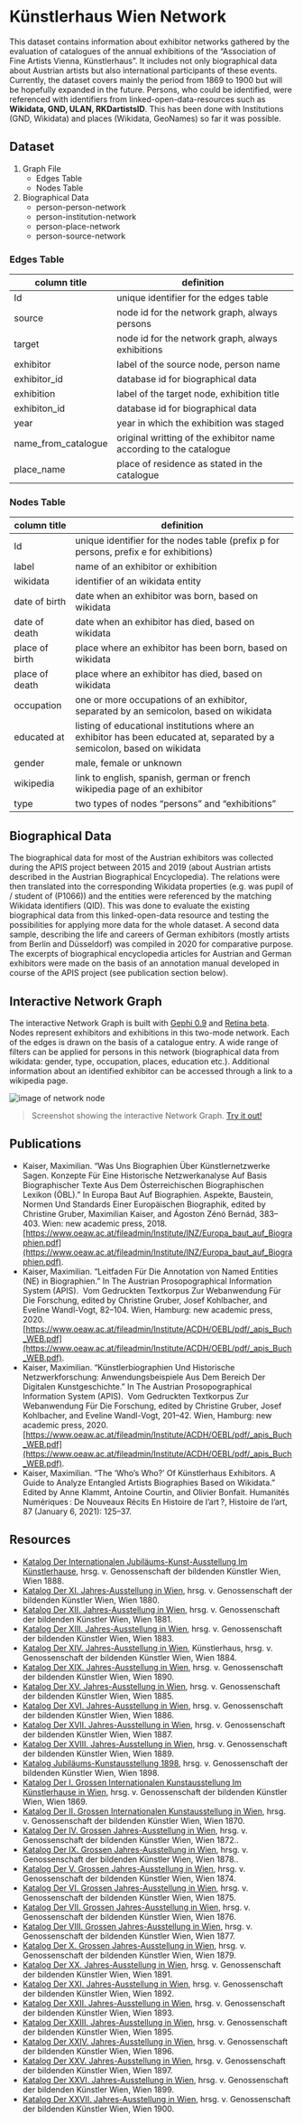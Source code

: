 # Künstlerhaus Wien Network
This dataset contains information about exhibitor networks gathered by the evaluation of catalogues of the annual exhibitions of the “Association of Fine Artists Vienna, Künstlerhaus”. It includes not only biographical data about Austrian artists but also international participants of these events. Currently, the dataset covers mainly the period from 1869 to 1900 but will be hopefully expanded in the future. Persons, who could be identified, were referenced with identifiers from linked-open-data-resources such as **Wikidata, GND, ULAN, RKDartistsID**. This has been done with Institutions (GND, Wikidata) and places (Wikidata, GeoNames) so far it was possible.

## Dataset
1. Graph File
   - Edges Table
   - Nodes Table
2. Biographical Data
   - person-person-network
   - person-institution-network
   - person-place-network
   - person-source-network

### Edges Table
| column title | definition |
|--------------|------------|
| Id | unique identifier for the edges table |
| source | node id for the network graph, always persons |
| target | node id for the network graph, always exhibitions |
| exhibitor | label of the source node, person name |
| exhibitor_id | database id for biographical data |
| exhibition | label of the target node, exhibition title |
| exhibiton_id | database id for biographical data |
| year | year in which the exhibition was staged |
| name_from_catalogue | original writting of the exhibitor name according to the catalogue |
| place_name | place of residence as stated in the catalogue |

### Nodes Table

| column title | definition |
|--------------|------------|
| Id | unique identifier for the nodes table (prefix p for persons, prefix e for exhibitions)|
| label | name of an exhibitor or exhibition |
| wikidata | identifier of an wikidata entity |
| date of birth| date when an exhibitor was born, based on wikidata |
| date of death | date when an exhibitor has died, based on wikidata |
| place of birth | place where an exhibitor has been born, based on wikidata |
| place of death | place where an exhibitor has died, based on wikidata |
| occupation | one or more occupations of an exhibitor, separated by an semicolon, based on wikidata |
| educated at | listing of educational institutions where an exhibitor has been educated at, separated by a semicolon, based on wikidata |
| gender | male, female or unknown |
| wikipedia | link to english, spanish, german or french wikipedia page of an exhibitor |
| type | two types of nodes “persons” and “exhibitions” |

## Biographical Data

The biographical data for most of the Austrian exhibitors was collected during the APIS project between 2015 and 2019 (about Austrian artists described in the Austrian Biographical Encyclopedia). The relations were then translated into the corresponding Wikidata properties (e.g. was pupil of / student of (P1066)) and the entities were referenced by the matching Wikidata identifiers (QID). This was done to evaluate the existing biographical data from this linked-open-data resource and testing the possibilities for applying more data for the whole dataset. A second data sample, describing the life and careers of German exhibitors (mostly artists from Berlin and Düsseldorf) was compiled in 2020 for comparative purpose. The excerpts of biographical encyclopedia articles for Austrian and German exhibitors were made on the basis of an annotation manual developed in course of the APIS project (see publication section below).

## Interactive Network Graph
The interactive Network Graph is built with [Gephi 0.9](https://gephi.org/) and [Retina beta](https://ouestware.gitlab.io/retina/beta/#/). Nodes represent exhibitors and exhibitions in this two-mode network. Each of the edges is drawn on the basis of a catalogue entry. A wide range of filters can be applied for persons in this network (biographical data from wikidata: gender, type, occupation, places, education etc.). Additional information about an identified exhibitor can be accessed through a link to a wikipedia page.

![image of network node](https://github.com/m-kaiser/Kuenstlerhaus-Wien-Network/blob/ea88a274049c99b50ecb702349ab64669cb5337e/Graph%20File/kuenstlerhaus_wien_network_image1.png)
> Screenshot showing the interactive Network Graph. [Try it out!](https://ouestware.gitlab.io/retina/beta/#/graph/?url=https%3A%2F%2Fgist.githubusercontent.com%2Fm-kaiser%2F10ad8656256ab0af66df00723e171d8a%2Fraw%2F6c3319a38f617dcf8c2356f5021b22ae6a01d3b7%2Fkuenstlerhaus_network.gexf&n=p_1873&sa=r&ca[]=g&ca[]=t&fa[]=dd&fa[]=pb&fa[]=pd&fa[]=o&fa[]=e&fa[]=db&st[]=t&st[]=g&st[]=o&st[]=wd&st[]=db&st[]=pb&st[]=dd&st[]=pd&st[]=e&st[]=wp&st[]=r&ec=o)

## Publications
*  Kaiser, Maximilian. “Was Uns Biographien Über Künstlernetzwerke Sagen. Konzepte Für Eine Historische Netzwerkanalyse Auf Basis Biographischer Texte Aus Dem Österreichischen Biographischen Lexikon (ÖBL).” In Europa Baut Auf Biographien. Aspekte, Baustein, Normen Und Standards Einer Europäischen Biographik, edited by Christine Gruber, Maximilian Kaiser, and Ágoston Zénó Bernád, 383–403. Wien: new academic press, 2018. [https://www.oeaw.ac.at/fileadmin/Institute/INZ/Europa_baut_auf_Biographien.pdf](https://www.oeaw.ac.at/fileadmin/Institute/INZ/Europa_baut_auf_Biographien.pdf).
*  Kaiser, Maximilian. “Leitfaden Für Die Annotation von Named Entities (NE) in Biographien.” In The Austrian Prosopographical Information System (APIS).  Vom Gedruckten Textkorpus Zur Webanwendung Für Die Forschung, edited by Christine Gruber, Josef Kohlbacher, and Eveline Wandl-Vogt, 82–104. Wien, Hamburg: new academic press, 2020. [https://www.oeaw.ac.at/fileadmin/Institute/ACDH/OEBL/pdf/_apis_Buch_WEB.pdf](https://www.oeaw.ac.at/fileadmin/Institute/ACDH/OEBL/pdf/_apis_Buch_WEB.pdf).
*  Kaiser, Maximilian. “Künstlerbiographien Und Historische Netzwerkforschung: Anwendungsbeispiele Aus Dem Bereich Der Digitalen Kunstgeschichte.” In The Austrian Prosopographical Information System (APIS).  Vom Gedruckten Textkorpus Zur Webanwendung Für Die Forschung, edited by Christine Gruber, Josef Kohlbacher, and Eveline Wandl-Vogt, 201–42. Wien, Hamburg: new academic press, 2020. [https://www.oeaw.ac.at/fileadmin/Institute/ACDH/OEBL/pdf/_apis_Buch_WEB.pdf](https://www.oeaw.ac.at/fileadmin/Institute/ACDH/OEBL/pdf/_apis_Buch_WEB.pdf).
*  Kaiser, Maximilian. “The ‘Who’s Who?’ Of Künstlerhaus Exhibitors. A Guide to Analyze Entangled Artists Biographies Based on Wikidata.” Edited by Anne Klammt, Antoine Courtin, and Olivier Bonfait. Humanités Numériques : De Nouveaux Récits En Histoire de l’art ?, Histoire de l’art, 87 (January 6, 2021): 125–37. 

## Resources
- [Katalog Der Internationalen Jubiläums-Kunst-Ausstellung Im Künstlerhause](https://belvedere-primo.hosted.exlibrisgroup.com/permalink/f/1vb66sb/43OGB_Alma2110120850004510), hrsg. v. Genossenschaft der bildenden Künstler Wien, Wien 1888.
- [Katalog Der XI. Jahres-Ausstellung in Wien](https://belvedere-primo.hosted.exlibrisgroup.com/permalink/f/1vb66sb/43OGB_Alma219920060004510), hrsg. v. Genossenschaft der bildenden Künstler Wien, Wien 1880.
- [Katalog Der XII. Jahres-Ausstellung in Wien](https://belvedere-primo.hosted.exlibrisgroup.com/permalink/f/1vb66sb/43OGB_Alma2110093900004510), hrsg. v. Genossenschaft der bildenden Künstler Wien, Wien 1881.
- [Katalog Der XIII. Jahres-Ausstellung in Wien](https://belvedere-primo.hosted.exlibrisgroup.com/permalink/f/1vb66sb/43OGB_Alma218099890004510), hrsg. v. Genossenschaft der bildenden Künstler Wien, Wien 1883.
- [Katalog Der XIV. Jahres-Ausstellung in Wien](https://belvedere-primo.hosted.exlibrisgroup.com/permalink/f/1vb66sb/43OGB_Alma219527000004510), Künstlerhaus, hrsg. v. Genossenschaft der bildenden Künstler Wien, Wien 1884.
- [Katalog Der XIX. Jahres-Ausstellung in Wien](https://belvedere-primo.hosted.exlibrisgroup.com/permalink/f/1vb66sb/43OGB_Alma2110134150004510), hrsg. v. Genossenschaft der bildenden Künstler Wien, Wien 1890.
- [Katalog Der XV. Jahres-Ausstellung in Wien](https://belvedere-primo.hosted.exlibrisgroup.com/permalink/f/1vb66sb/43OGB_Alma2110388430004510), hrsg. v. Genossenschaft der bildenden Künstler Wien, Wien 1885.
- [Katalog Der XVI. Jahres-Ausstellung in Wien](https://belvedere-primo.hosted.exlibrisgroup.com/permalink/f/1vb66sb/43OGB_Alma2110848720004510), hrsg. v. Genossenschaft der bildenden Künstler Wien, Wien 1886.
- [Katalog Der XVII. Jahres-Ausstellung in Wien](https://belvedere-primo.hosted.exlibrisgroup.com/permalink/f/1vb66sb/43OGB_Alma218245070004510), hrsg. v. Genossenschaft der bildenden Künstler Wien, Wien 1887.
- [Katalog Der XVIII. Jahres-Ausstellung in Wien](https://belvedere-primo.hosted.exlibrisgroup.com/permalink/f/1vb66sb/43OGB_Alma219897280004510), hrsg. v. Genossenschaft der bildenden Künstler Wien, Wien 1889.
- [Katalog Jubiläums-Kunstausstellung 1898](https://belvedere-primo.hosted.exlibrisgroup.com/permalink/f/1vb66sb/43OGB_Alma218852490004510), hrsg. v. Genossenschaft der bildenden Künstler Wien, Wien 1898.
- [Katalog Der I. Grossen Internationalen Kunstausstellung Im Künstlerhause in Wien](https://belvedere-primo.hosted.exlibrisgroup.com/permalink/f/1vb66sb/43OGB_Alma2110523620004510), hrsg. v. Genossenschaft der bildenden Künstler Wien, Wien 1869.
- [Katalog Der II. Grossen Internationalen Kunstausstellung in Wien](https://belvedere-primo.hosted.exlibrisgroup.com/permalink/f/1vb66sb/43OGB_Alma2110649880004510), hrsg. v. Genossenschaft der bildenden Künstler Wien, Wien 1870.
- [Katalog Der IV. Grossen Jahres-Ausstellung in Wien](https://belvedere-primo.hosted.exlibrisgroup.com/permalink/f/1vb66sb/43OGB_Alma2110381400004510), hrsg. v. Genossenschaft der bildenden Künstler Wien, Wien 1872..
- [Katalog Der IX. Grossen Jahres-Ausstellung in Wien](https://belvedere-primo.hosted.exlibrisgroup.com/permalink/f/1vb66sb/43OGB_Alma219313620004510), hrsg. v. Genossenschaft der bildenden Künstler Wien, Wien 1878..
- [Katalog Der V. Grossen Jahres-Ausstellung in Wien](https://belvedere-primo.hosted.exlibrisgroup.com/permalink/f/1vb66sb/43OGB_Alma218202510004510), hrsg. v. Genossenschaft der bildenden Künstler Wien, Wien 1874.
- [Katalog Der VI. Grossen Jahres-Ausstellung in Wien](https://belvedere-primo.hosted.exlibrisgroup.com/permalink/f/1vb66sb/43OGB_Alma218759000004510), hrsg. v. Genossenschaft der bildenden Künstler Wien, Wien 1875.
- [Katalog Der VII. Grossen Jahres-Ausstellung in Wien](https://belvedere-primo.hosted.exlibrisgroup.com/permalink/f/1vb66sb/43OGB_Alma218915650004510), hrsg. v. Genossenschaft der bildenden Künstler Wien, Wien 1876.
- [Katalog Der VIII. Grossen Jahres-Ausstellung in Wien](https://belvedere-primo.hosted.exlibrisgroup.com/permalink/f/1vb66sb/43OGB_Alma218174890004510), hrsg. v. Genossenschaft der bildenden Künstler Wien, Wien 1877.
- [Katalog Der X. Grossen Jahres-Ausstellung in Wien](https://belvedere-primo.hosted.exlibrisgroup.com/permalink/f/1vb66sb/43OGB_Alma218134930004510), hrsg. v. Genossenschaft der bildenden Künstler Wien, Wien 1879.
- [Katalog Der XX. Jahres-Ausstellung in Wien](https://belvedere-primo.hosted.exlibrisgroup.com/permalink/f/1vb66sb/43OGB_Alma2110678510004510), hrsg. v. Genossenschaft der bildenden Künstler Wien, Wien 1891.
- [Katalog Der XXI. Jahres-Ausstellung in Wien](https://belvedere-primo.hosted.exlibrisgroup.com/permalink/f/1vb66sb/43OGB_Alma219178770004510), hrsg. v. Genossenschaft der bildenden Künstler Wien, Wien 1892.
- [Katalog Der XXII. Jahres-Ausstellung in Wien](https://belvedere-primo.hosted.exlibrisgroup.com/permalink/f/1vb66sb/43OGB_Alma2110147410004510), hrsg. v. Genossenschaft der bildenden Künstler Wien, Wien 1893.
- [Katalog Der XXIII. Jahres-Ausstellung in Wien](https://belvedere-primo.hosted.exlibrisgroup.com/permalink/f/1vb66sb/43OGB_Alma2110010940004510), hrsg. v. Genossenschaft der bildenden Künstler Wien, Wien 1895.
- [Katalog Der XXIV. Jahres-Ausstellung in Wien](https://belvedere-primo.hosted.exlibrisgroup.com/permalink/f/1vb66sb/43OGB_Alma219733720004510), hrsg. v. Genossenschaft der bildenden Künstler Wien, Wien 1896.
- [Katalog Der XXV. Jahres-Ausstellung in Wien](https://belvedere-primo.hosted.exlibrisgroup.com/permalink/f/1vb66sb/43OGB_Alma219654820004510), hrsg. v. Genossenschaft der bildenden Künstler Wien, Wien 1897.
- [Katalog Der XXVI. Jahres-Ausstellung in Wien](https://belvedere-primo.hosted.exlibrisgroup.com/permalink/f/1vb66sb/43OGB_Alma218426490004510), hrsg. v. Genossenschaft der bildenden Künstler Wien, Wien 1899.
- [Katalog Der XXVII. Jahres-Ausstellung in Wien](https://belvedere-primo.hosted.exlibrisgroup.com/permalink/f/1vb66sb/43OGB_Alma2110592110004510), hrsg. v. Genossenschaft der bildenden Künstler Wien, Wien 1900.
